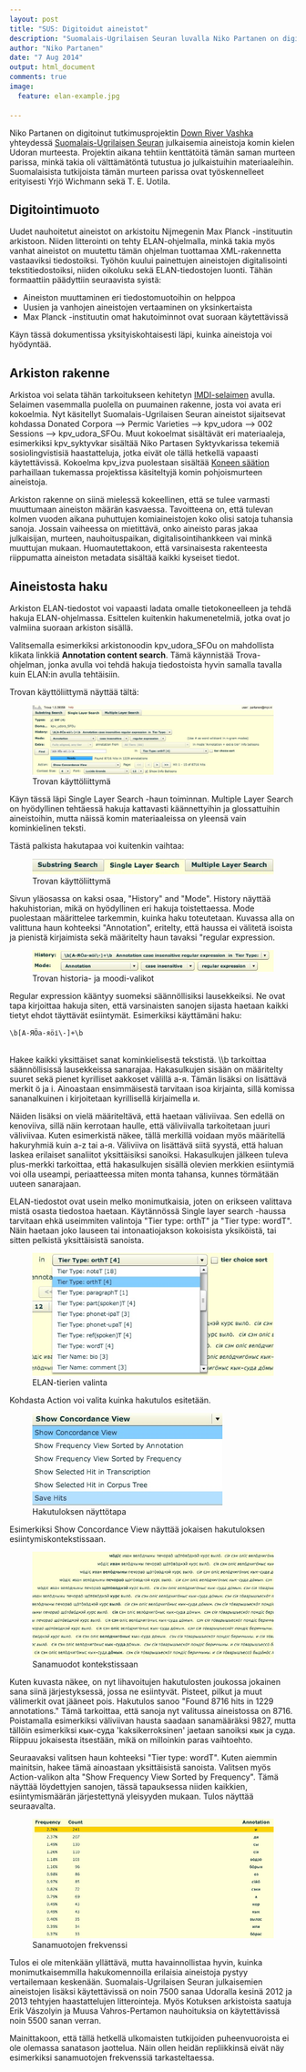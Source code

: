 ```yaml
---
layout: post
title: "SUS: Digitoidut aineistot"
description: "Suomalais-Ugrilaisen Seuran luvalla Niko Partanen on digitalisoinut jo julkaistuja komin kielennäytteitä."
author: "Niko Partanen"
date: "7 Aug 2014"
output: html_document
comments: true
image:
  feature: elan-example.jpg

---
```


Niko Partanen on digitoinut tutkimusprojektin [Down River Vashka](http://www.downrivervashka.net) yhteydessä [Suomalais-Ugrilaisen Seuran](http://www.sgr.fi) julkaisemia aineistoja komin kielen Udoran murteesta. Projektin aikana tehtiin kenttätöitä tämän saman murteen parissa, minkä takia oli välttämätöntä tutustua jo julkaistuihin materiaaleihin. Suomalaisista tutkijoista tämän murteen parissa ovat työskennelleet erityisesti Yrjö Wichmann sekä T. E. Uotila.

## Digitointimuoto

Uudet nauhoitetut aineistot on arkistoitu Nijmegenin Max Planck -instituutin arkistoon. Niiden litterointi on tehty ELAN-ohjelmalla, minkä takia myös vanhat aineistot on muutettu tämän ohjelman tuottamaa XML-rakennetta vastaaviksi tiedostoiksi. Työhön kuului painettujen aineistojen digitalisointi tekstitiedostoiksi, niiden oikoluku sekä ELAN-tiedostojen luonti. Tähän formaattiin päädyttiin seuraavista syistä:

- Aineiston muuttaminen eri tiedostomuotoihin on helppoa
- Uusien ja vanhojen aineistojen vertaaminen on yksinkertaista
- Max Planck -instituutin omat hakutoiminnot ovat suoraan käytettävissä

Käyn tässä dokumentissa yksityiskohtaisesti läpi, kuinka aineistoja voi hyödyntää.

## Arkiston rakenne

Arkistoa voi selata tähän tarkoitukseen kehitetyn [IMDI-selaimen](https://corpus1.mpi.nl/ds/imdi_browser/) avulla. Selaimen vasemmalla puolella on puumainen rakenne, josta voi avata eri kokoelmia. Nyt käsitellyt Suomalais-Ugrilaisen Seuran aineistot sijaitsevat kohdassa Donated Corpora --> Permic Varieties --> kpv_udora --> 002 Sessions --> kpv_udora_SFOu. Muut kokoelmat sisältävät eri materiaaleja, esimerkiksi kpv_syktyvkar sisältää Niko Partasen Syktyvkarissa tekemiä sosiolingvistisiä haastatteluja, jotka eivät ole tällä hetkellä vapaasti käytettävissä. Kokoelma kpv_izva puolestaan sisältää [Koneen säätion](http://www.koneensaatio.fi) parhaillaan tukemassa projektissa käsiteltyjä komin pohjoismurteen aineistoja.

Arkiston rakenne on siinä mielessä kokeellinen, että se tulee varmasti muuttumaan aineiston määrän kasvaessa. Tavoitteena on, että tulevan kolmen vuoden aikana puhuttujen komiaineistojen koko olisi satoja tuhansia sanoja. Jossain vaiheessa on mietittävä, onko aineisto paras jakaa julkaisijan, murteen, nauhoituspaikan, digitalisointihankkeen vai minkä muuttujan mukaan. Huomautettakoon, että varsinaisesta rakenteesta riippumatta aineiston metadata sisältää kaikki kyseiset tiedot.

## Aineistosta haku

Arkiston ELAN-tiedostot voi vapaasti ladata omalle tietokoneelleen ja tehdä hakuja ELAN-ohjelmassa. Esittelen kuitenkin hakumenetelmiä, jotka ovat jo valmiina suoraan arkiston sisällä. 

Valitsemalla esimerkiksi arkistonoodin kpv_udora_SFOu on mahdollista klikata linkkiä **Annotation content search**. Tämä käynnistää Trova-ohjelman, jonka avulla voi tehdä hakuja tiedostoista hyvin samalla tavalla kuin ELAN:in avulla tehtäisiin.

Trovan käyttöliittymä näyttää tältä:

<figure>
	<img src="/images/trova-all.jpg">
	<figcaption>Trovan käyttöliittymä</figcaption>
</figure>

Käyn tässä läpi Single Layer Search -haun toiminnan. Multiple Layer Search on hyödyllinen tehtäessä hakuja kattavasti käännettyihin ja glossattuihin aineistoihin, mutta näissä komin materiaaleissa on yleensä vain kominkielinen teksti.

Tästä palkista hakutapaa voi kuitenkin vaihtaa:

<figure>
	<img src="/images/trova-layers.jpg">
	<figcaption>Trovan käyttöliittymä</figcaption>
</figure>

Sivun yläosassa on kaksi osaa, "History" and "Mode". History näyttää hakuhistorian, mikä on hyödyllinen eri hakuja toistettaessa. Mode puolestaan määrittelee tarkemmin, kuinka haku toteutetaan. Kuvassa alla on valittuna haun kohteeksi "Annotation", eritelty, että haussa ei välitetä isoista ja pienistä kirjaimista sekä määritelty haun tavaksi "regular expression.

<figure>
	<img src="/images/trova-historyandmodes.jpg">
	<figcaption>Trovan historia- ja moodi-valikot</figcaption>
</figure>

Regular expression kääntyy suomeksi säännöllisiksi lausekkeiksi. Ne ovat tapa kirjoittaa hakuja siten, että varsinaisten sanojen sijasta haetaan kaikki tietyt ehdot täyttävät esiintymät. Esimerkiksi käyttämäni haku:

    \b[А-ЯӦа-яӧі\-]+\b

<br/>
Hakee kaikki yksittäiset sanat kominkielisestä tekstistä. \\b tarkoittaa säännöllisissä lausekkeissa sanarajaa. Hakasulkujen sisään on määritelty suuret sekä pienet kyrilliset aakkoset välillä а-я. Tämän lisäksi on lisättävä merkit ӧ ja і. Ainoastaan ensimmäisestä tarvitaan isoa kirjainta, sillä komissa sananalkuinen і kirjoitetaan kyrillisellä kirjaimella и.

Näiden lisäksi on vielä määriteltävä, että haetaan väliviivaa. Sen edellä on kenoviiva, sillä näin kerrotaan haulle, että väliviivalla tarkoitetaan juuri väliviivaa. Kuten esimerkistä näkee, tällä merkillä voidaan myös määritellä hakuryhmiä kuin a-z tai а-я. Väliviiva on lisättävä siitä syystä, että haluan laskea erilaiset sanaliitot yksittäisiksi sanoiksi. Hakasulkujen jälkeen tuleva plus-merkki tarkoittaa, että hakasulkujen sisällä olevien merkkien esiintymiä voi olla useampi, periaatteessa miten monta tahansa, kunnes törmätään uuteen sanarajaan.

ELAN-tiedostot ovat usein melko monimutkaisia, joten on erikseen valittava mistä osasta tiedostoa haetaan. Käytännössä Single layer search -haussa tarvitaan ehkä useimmiten valintoja "Tier type: orthT" ja "Tier type: wordT". Näin haetaan joko lauseen tai intonaatiojakson kokoisista yksiköistä, tai sitten pelkistä yksittäisistä sanoista.

<figure>
	<img src="/images/trova-tiers.jpg">
	<figcaption>ELAN-tierien valinta</figcaption>
</figure>

Kohdasta Action voi valita kuinka hakutulos esitetään.

<figure>
	<img src="/images/trova-concordance.jpg">
	<figcaption>Hakutuloksen näyttötapa</figcaption>
</figure>

Esimerkiksi Show Concordance View näyttää jokaisen hakutuloksen esiintymiskontekstissaan.

<figure>
	<img src="/images/trova-searchresult1.jpg">
	<figcaption>Sanamuodot kontekstissaan</figcaption>
</figure>

Kuten kuvasta näkee, on nyt lihavoitujen hakutulosten joukossa jokainen sana siinä järjestyksessä, jossa ne esiintyvät. Pisteet, pilkut ja muut välimerkit ovat jääneet pois. Hakutulos sanoo "Found 8716 hits in 1229 annotations." Tämä tarkoittaa, että sanoja nyt valitussa aineistossa on 8716. Poistamalla esimerkiksi väliviivan hausta saadaan sanamääräksi 9827, mutta tällöin esimerkiksi кык-суда 'kaksikerroksinen' jaetaan sanoiksi кык ja суда. Riippuu jokaisesta itsestään, mikä on milloinkin paras vaihtoehto.

Seuraavaksi valitsen haun kohteeksi "Tier type: wordT". Kuten aiemmin mainitsin, hakee tämä ainoastaan yksittäisistä sanoista. Valitsen myös Action-valikon alta "Show Frequency View Sorted by Frequency". Tämä näyttää löydettyjen sanojen, tässä tapauksessa niiden kaikkien, esiintymismäärän järjestettynä yleisyyden mukaan. Tulos näyttää seuraavalta.

<figure>
	<img src="/images/trova-searchresult2.jpg">
	<figcaption>Sanamuotojen frekvenssi</figcaption>
</figure>

Tulos ei ole mitenkään yllättävä, mutta havainnollistaa hyvin, kuinka monimutkaisemmilla hakukomennoilla erilaisia aineistoja pystyy vertailemaan keskenään. Suomalais-Ugrilaisen Seuran julkaisemien aineistojen lisäksi käytettävissä on noin 7500 sanaa Udoralla kesinä 2012 ja 2013 tehtyjen haastattelujen litterointeja. Myös Kotuksen arkistoista saatuja Erik Vászolyin ja Muusa Vahros-Pertamon nauhoituksia on käytettävissä noin 5500 sanan verran.

Mainittakoon, että tällä hetkellä ulkomaisten tutkijoiden puheenvuoroista ei ole olemassa sanatason jaottelua. Näin ollen heidän repliikkinsä eivät näy esimerkiksi sanamuotojen frekvenssiä tarkasteltaessa.
